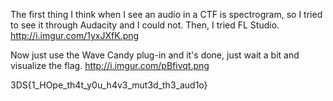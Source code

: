 The first thing I think when I see an audio in a CTF is spectrogram, so I tried to see it through Audacity and I could not. Then, I tried FL Studio.
http://i.imgur.com/1yxJXfK.png

Now just use the Wave Candy plug-in and it's done, just wait a bit and visualize the flag.
http://i.imgur.com/pBfivqt.png

3DS{1_HOpe_th4t_y0u_h4v3_mut3d_th3_aud1o}
